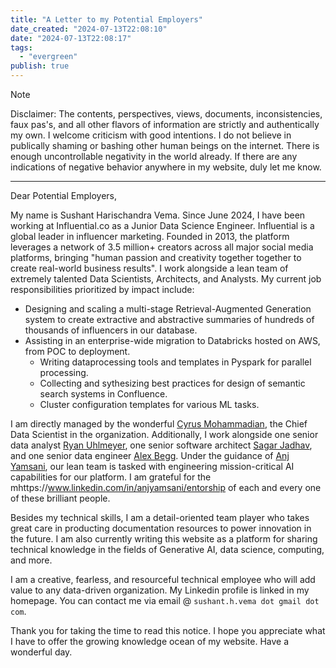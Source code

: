 ```yaml
---
title: "A Letter to my Potential Employers"
date_created: "2024-07-13T22:08:10"
date: "2024-07-13T22:08:17"
tags:
  - "evergreen"
publish: true
---
```


> [!NOTE]
> Disclaimer: The contents, perspectives, views, documents, inconsistencies, faux pas's, and all other flavors of information are strictly and authentically my own. I welcome criticism with good intentions. I do not believe in publically shaming or bashing other human beings on the internet. There is enough uncontrollable negativity in the world already. If there are any indications of negative behavior anywhere in my website, duly let me know. 

---

Dear Potential Employers,

My name is Sushant Harischandra Vema. Since June 2024, I have been working at Influential.co as a Junior Data Science Engineer. Influential is a global leader in influencer marketing. Founded in 2013, the platform leverages a network of 3.5 million+ creators across all major social media platforms, bringing "human passion and creativity together together to create real-world business results". I work alongside a lean team of extremely talented Data Scientists, Architects, and Analysts. My current job responsibilities prioritized by impact include:
  - Designing and scaling a multi-stage Retrieval-Augmented Generation system to create extractive and abstractive summaries of hundreds of thousands of influencers in our database.
  - Assisting in an enterprise-wide migration to Databricks hosted on AWS, from POC to deployment.
    - Writing dataprocessing tools and templates in Pyspark for parallel processing. 
    - Collecting and sythesizing best practices for design of semantic search systems in Confluence.
    - Cluster configuration templates for various ML tasks.

I am directly managed by the wonderful [Cyrus Mohammadian](https://www.linkedin.com/in/cmohamma/), the Chief Data Scientist in the organization. Additionally, I work alongside one senior data analyst [Ryan Uhlmeyer](https://www.linkedin.com/in/ryan-uhlmeyer-4338b9123/), one senior software architect [Sagar Jadhav](https://www.linkedin.com/in/sagarjadhav/), and one senior data engineer [Alex Begg](https://www.linkedin.com/in/alexbegg/). Under the guidance of [Anj Yamsani](https://www.linkedin.com/in/anjyamsani/), our lean team is tasked with engineering mission-critical AI capabilities for our platform. I am grateful for the mhttps://www.linkedin.com/in/anjyamsani/entorship of each and every one of these brilliant people. 

Besides my technical skills, I am a detail-oriented team player who takes great care in producting documentation resources to power innovation in the future. I am also currently writing this website as a platform for sharing technical knowledge in the fields of Generative AI, data science, computing, and more. 

I am a creative, fearless, and resourceful technical employee who will add value to any data-driven organization. My Linkedin profile is linked in my homepage. You can contact me via email @ `sushant.h.vema dot gmail dot com`. 

Thank you for taking the time to read this notice. I hope you appreciate what I have to offer the growing knowledge ocean of my website. Have a wonderful day.
